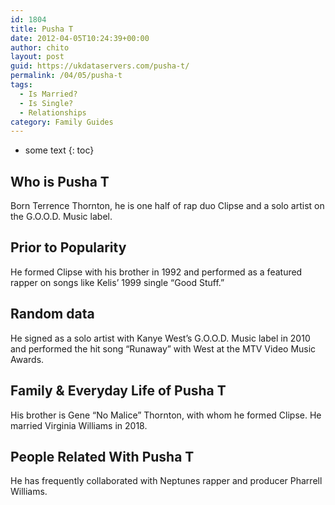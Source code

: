 ```yaml
---
id: 1804
title: Pusha T
date: 2012-04-05T10:24:39+00:00
author: chito
layout: post
guid: https://ukdataservers.com/pusha-t/
permalink: /04/05/pusha-t
tags:
  - Is Married?
  - Is Single?
  - Relationships
category: Family Guides
---
```


* some text
{: toc}
          
          
## Who is  Pusha T
                  
                  
                  
Born Terrence Thornton, he is one half of rap duo Clipse and a solo artist on the G.O.O.D. Music label.
                  
                
                
                
## Prior to Popularity 
                  
                  
                  
He formed Clipse with his brother in 1992 and performed as a featured rapper on songs like Kelis&#8217; 1999 single &#8220;Good Stuff.&#8221;
                  
                
                
                
## Random data 
                  
                  
                  
He signed as a solo artist with Kanye West&#8217;s G.O.O.D. Music label in 2010 and performed the hit song &#8220;Runaway&#8221; with West at the MTV Video Music Awards.
                  
                
                
                
## Family & Everyday Life of Pusha T
                  
                  
                  
His brother is Gene &#8220;No Malice&#8221; Thornton, with whom he formed Clipse. He married Virginia Williams in 2018. 
                  
                
                
                
## People Related With  Pusha T
                  
                  
                  
He has frequently collaborated with Neptunes rapper and producer Pharrell Williams.
                  
                
              
            
          
          
          
    
    
  
